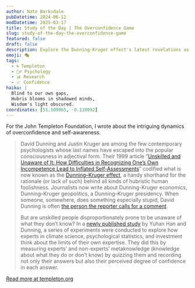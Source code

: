 ```yaml
---
author: Nate Barksdale
pubDatetime: 2024-06-12
modDatetime: 2025-03-17
title: Study of the Day | The Overconfidence Game
slug: study-of-the-day-the-overconfidence-game
featured: false
draft: false
description: Explore the Dunning-Kruger effect's latest revelations as experts and non-experts test their limits of self-awareness in new, illuminating experiments.
emoji: 🎭
tags:
  - 🌀 Templeton
  - 🧘‍♂️ Psychology
  - 📊 Research
  - 📈 Confidence
haiku: |
  Blind to our own gaps,  
  Hubris blooms in shadowed minds,  
  Wisdom's light obscured.
coordinates: [51.509865, -0.118092]
---
```


For the John Templeton Foundation, I wrote about the intriguing dynamics of overconfidence and self-awareness.

> David Dunning and Justin Kruger are among the few contemporary psychologists whose last names have escaped into the popular consciousness in adjectival form. Their 1999 article “[Unskilled and Unaware of It: How Difficulties in Recognizing One’s Own Incompetence Lead to Inflated Self-Assessments](https://dacemirror.sci-hub.se/journal-article/d892f06cdd326ef83a9ae29ed540647c/kruger1999.pdf)” codified what is now known as the [Dunning–Kruger effect](https://en.wikipedia.org/wiki/Dunning%E2%80%93Kruger_effect), a handy shorthand for the rationale (or lack of such) behind all kinds of hubristic human foolishness. Journalists now write about Dunning-Kruger economics, Dunning–Kruger geopolitics, a Dunning–Kruger presidency. When someone, somewhere, does something especially stupid, David Dunning is often [the person the reporter calls for a comment](https://www.nytimes.com/2023/10/20/world/europe/mannequin-theft-jewelry-warsaw.html?searchResultPosition=3).
>
> But are unskilled people disproportionately prone to be unaware of what they don’t know? In a [newly published study](https://onlinelibrary.wiley.com/doi/full/10.1002/bdm.2375) by Yuhan Han and Dunning, a series of experiments were conducted to explore how experts in climate science, psychological statistics, and investment think about the limits of their own expertise. They did this by measuring experts’ and non-experts’ metaknowledge (knowledge about what they do or don’t know) by quizzing them and recording not only their answers but also their perceived degree of confidence in each answer.

[Read more at templeton.org](https://www.templeton.org/news/the-overconfidence-game)
